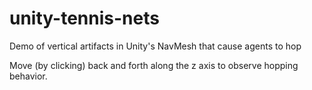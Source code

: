 # unity-tennis-nets
Demo of vertical artifacts in Unity's NavMesh that cause agents to hop

Move (by clicking) back and forth along the z axis to observe hopping behavior.
